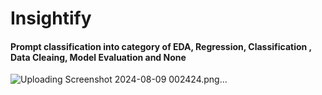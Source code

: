# Insightify
#### Prompt classification into category of EDA, Regression, Classification , Data Cleaing, Model Evaluation and None
![Uploading Screenshot 2024-08-09 002424.png…]()
